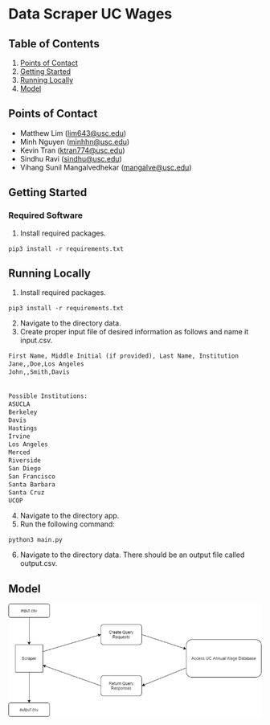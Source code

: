 # Data Scraper UC Wages
## Table of Contents
1. [Points of Contact](#points-of-contact)
2. [Getting Started](#getting-starteed)
3. [Running Locally](#running-locally)
4. [Model](#model)

<a name = "points-of-contact)"></a>
## Points of Contact
- Matthew Lim (lim643@usc.edu)
- Minh Nguyen (minhhn@usc.edu)
- Kevin Tran (ktran774@usc.edu)
- Sindhu Ravi (sindhu@usc.edu)
- Vihang Sunil Mangalvedhekar (mangalve@usc.edu)

<a name = "getting-started"></a>
## Getting Started
### Required Software
1. Install required packages.
```
pip3 install -r requirements.txt
```

<a name = "running-locally"></a>
## Running Locally
1. Install required packages.
```
pip3 install -r requirements.txt
```
2. Navigate to the directory data.
3. Create proper input file of desired information as follows and name it input.csv.
```
First Name, Middle Initial (if provided), Last Name, Institution
Jane,,Doe,Los Angeles
John,,Smith,Davis


Possible Institutions:
ASUCLA
Berkeley
Davis
Hastings
Irvine
Los Angeles
Merced
Riverside
San Diego
San Francisco
Santa Barbara
Santa Cruz
UCOP
```
4. Navigate to the directory app.
5. Run the following command:
```
python3 main.py
```
6. Navigate to the directory data. There should be an output file called output.csv.

<a name = "model"></a>
## Model
![](/images/diagram.png)

